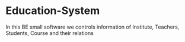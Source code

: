 # Education-System
In this BE small software we controls information of Institute, Teachers, Students, Course and their relations 
